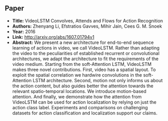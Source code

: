 ## Paper
  - **Title:** VideoLSTM Convolves, Attends and Flows for Action Recognition
  - **Authors:** Zhenyang Li, Efstratios Gavves, Mihir Jain, Cees G. M. Snoek
  - **Year:** 2016
  - **Link:** http://arxiv.org/abs/1607.01794v1
  - **Abstract:** We present a new architecture for end-to-end sequence learning of actions in video, we call VideoLSTM. Rather than adapting the video to the peculiarities of established recurrent or convolutional architectures, we adapt the architecture to fit the requirements of the video medium. Starting from the soft-Attention LSTM, VideoLSTM makes three novel contributions. First, video has a spatial layout. To exploit the spatial correlation we hardwire convolutions in the soft-Attention LSTM architecture. Second, motion not only informs us about the action content, but also guides better the attention towards the relevant spatio-temporal locations. We introduce motion-based attention. And finally, we demonstrate how the attention from VideoLSTM can be used for action localization by relying on just the action class label. Experiments and comparisons on challenging datasets for action classification and localization support our claims.

